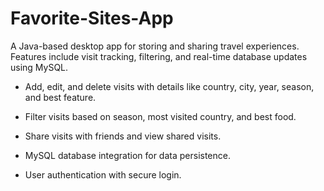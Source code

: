 # Favorite-Sites-App
 A Java-based desktop app for storing and sharing travel experiences. Features include visit tracking, filtering, and real-time database updates using MySQL.

  * Add, edit, and delete visits with details like country, city, year, season, and best feature.
   
  * Filter visits based on season, most visited country, and best food.
   
  * Share visits with friends and view shared visits.
  
  * MySQL database integration for data persistence.
   
  * User authentication with secure login.
